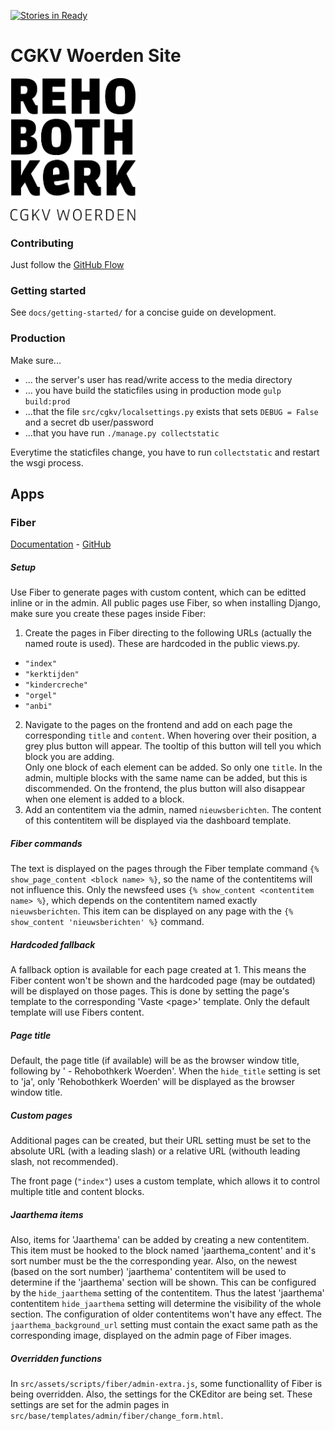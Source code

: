 [![Stories in Ready](https://badge.waffle.io/cgkv-rehoboth/stek.png?label=ready&title=Ready)](https://waffle.io/cgkv-rehoboth/stek)
# CGKV Woerden Site

<img src="https://raw.githubusercontent.com/cgkv-rehoboth/stek/master/src/assets/resources/images/logo-zwart.png" width="200" />

### Contributing

Just follow the [GitHub Flow](https://guides.github.com/introduction/flow/index.html)

### Getting started

See `docs/getting-started/` for a concise guide on development.

### Production

Make sure...

- ... the server's user has read/write access to the media directory
- ... you have build the staticfiles using in production mode `gulp build:prod`
- ...that the file `src/cgkv/localsettings.py` exists that sets `DEBUG = False` and a secret
db user/password
- ...that you have run `./manage.py collectstatic`

Everytime the staticfiles change, you have to run `collectstatic` and restart the wsgi process.

## Apps

### Fiber 
[Documentation](https://django-fiber.readthedocs.io/en/master/index.html) - [GitHub](https://github.com/django-fiber/django-fiber)

##### Setup
Use Fiber to generate pages with custom content, which can be editted inline or in the admin. All public pages use Fiber, so when installing Django, make sure you create these pages inside Fiber:
1. Create the pages in Fiber directing to the following URLs (actually the named route is used). These are hardcoded in the public views.py. 
  - `"index"`
  - `"kerktijden"`
  - `"kindercreche"`
  - `"orgel"`
  - `"anbi"`
2. Navigate to the pages on the frontend and add on each page the corresponding `title` and `content`. When hovering over their position, a grey plus button will appear. The tooltip of this button will tell you which block you are adding.  
Only one block of each element can be added. So only one `title`. In the admin, multiple blocks with the same name can be added, but this is discommended. On the frontend, the plus button will also disappear when one element is added to a block.
3. Add an contentitem via the admin, named `nieuwsberichten`. The content of this contentitem will be displayed via the dashboard template. 

##### Fiber commands
The text is displayed on the pages through the Fiber template command `{% show_page_content <block name> %}`, so the name of the contentitems will not influence this. Only the newsfeed uses `{% show_content <contentitem name> %}`, which depends on the contentitem named exactly `nieuwsberichten`. This item can be displayed on any page with the `{% show_content 'nieuwsberichten' %}` command.

##### Hardcoded fallback
A fallback option is available for each page created at 1. This means the Fiber content won't be shown and the hardcoded page (may be outdated) will be displayed on those pages. This is done by setting the page's template to the corresponding 'Vaste \<page\>' template. Only the default template will use Fibers content.
  
##### Page title
Default, the page title (if available) will be as the browser window title, following by ' - Rehobothkerk Woerden'. When the `hide_title` setting is set to 'ja', only 'Rehobothkerk Woerden' will be displayed as the browser window title.

##### Custom pages
Additional pages can be created, but their URL setting must be set to the absolute URL (with a leading slash) or a relative URL (withouth leading slash, not recommended). 

The front page (`"index"`) uses a custom template, which allows it to control multiple title and content blocks. 

##### Jaarthema items

Also, items for 'Jaarthema' can be added by creating a new contentitem. This item must be hooked to the block named 'jaarthema_content' and it's sort number must be the the corresponding year. Also, on the newest (based on the sort number) 'jaarthema' contentitem will be used to determine if the 'jaarthema' section will be shown. This can be configured by the `hide_jaarthema` setting of the contentitem. Thus the latest 'jaarthema' contentitem `hide_jaarthema` setting will determine the visibility of the whole section. The configuration of older contentitems won't have any effect. The `jaarthema_background_url` setting must contain the exact same path as the corresponding image, displayed on the admin page of Fiber images.

##### Overridden functions
In `src/assets/scripts/fiber/admin-extra.js`, some functionallity of Fiber is being overridden. Also, the settings for the CKEditor are being set. These settings are set for the admin pages in `src/base/templates/admin/fiber/change_form.html`.
